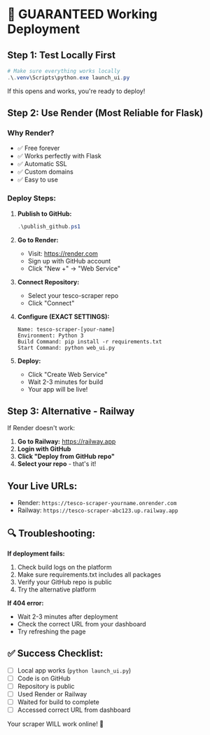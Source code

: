# 🚀 GUARANTEED Working Deployment

## Step 1: Test Locally First
```powershell
# Make sure everything works locally
.\.venv\Scripts\python.exe launch_ui.py
```
If this opens and works, you're ready to deploy!

## Step 2: Use Render (Most Reliable for Flask)

### Why Render?
- ✅ Free forever
- ✅ Works perfectly with Flask
- ✅ Automatic SSL
- ✅ Custom domains
- ✅ Easy to use

### Deploy Steps:

1. **Publish to GitHub:**
   ```powershell
   .\publish_github.ps1
   ```

2. **Go to Render:**
   - Visit: https://render.com
   - Sign up with GitHub account
   - Click "New +" → "Web Service"

3. **Connect Repository:**
   - Select your tesco-scraper repo
   - Click "Connect"

4. **Configure (EXACT SETTINGS):**
   ```
   Name: tesco-scraper-[your-name]
   Environment: Python 3
   Build Command: pip install -r requirements.txt
   Start Command: python web_ui.py
   ```

5. **Deploy:**
   - Click "Create Web Service"
   - Wait 2-3 minutes for build
   - Your app will be live!

## Step 3: Alternative - Railway

If Render doesn't work:

1. **Go to Railway:** https://railway.app
2. **Login with GitHub**
3. **Click "Deploy from GitHub repo"**
4. **Select your repo** - that's it!

## Your Live URLs:
- Render: `https://tesco-scraper-yourname.onrender.com`
- Railway: `https://tesco-scraper-abc123.up.railway.app`

## 🔍 Troubleshooting:

**If deployment fails:**
1. Check build logs on the platform
2. Make sure requirements.txt includes all packages
3. Verify your GitHub repo is public
4. Try the alternative platform

**If 404 error:**
- Wait 2-3 minutes after deployment
- Check the correct URL from your dashboard
- Try refreshing the page

## ✅ Success Checklist:
- [ ] Local app works (`python launch_ui.py`)
- [ ] Code is on GitHub
- [ ] Repository is public
- [ ] Used Render or Railway
- [ ] Waited for build to complete
- [ ] Accessed correct URL from dashboard

Your scraper WILL work online! 🎉
